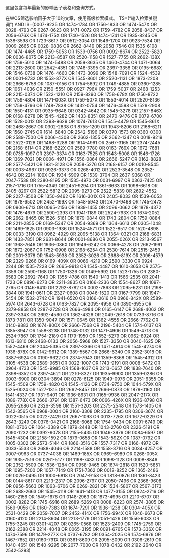 这里包含每年最新的影响因子表格和查询方式。

在WOS筛选影响因子大于10的文章，使用高级检索模式。
  TS=(“输入检索关键词”) AND IS=(0007-9235 OR 1474-1784 OR 1756-1833 OR 1474-547X OR 0028-4793 OR 0267-0623 OR 1471-0072 OR 1759-4782 OR 2058-8437 OR 2056-676X OR 1474-175X OR 1740-1526 OR 1474-1741 OR 1935-8245 OR 1538-3598 OR 1723-8617 OR 0512-3054 OR 1546-170X OR 0923-7534 OR 0009-2665 OR 0028-0836 OR 2662-8449 OR 2058-7546 OR 1535-6108 OR 1474-4465 OR 1759-5053 OR 1539-0756 OR 0092-8674 OR 2522-5820 OR 0036-8075 OR 2213-8587 OR 2520-1158 OR 1527-7755 OR 2662-138X OR 1759-5010 OR 1474-5488 OR 2059-3635 OR 1460-4744 OR 1471-0064 OR 2213-2600 OR 2542-4351 OR 1748-3395 OR 2397-3358 OR 0195-668X OR 1546-0738 OR 1476-4660 OR 1473-3099 OR 1548-7091 OR 1524-4539 OR 0001-8732 OR 1553-877X OR 1545-8601 OR 2520-1131 OR 1873-2208 OR 2666-6758 OR 1087-0156 OR 1754-5692 OR 1749-4885 OR 0360-1285 OR 1061-4036 OR 2150-5551 OR 0927-796X OR 1759-5037 OR 2468-1253 OR 2215-0374 OR 1522-1210 OR 2159-8290 OR 1758-678X OR 1756-8722 OR 1759-4804 OR 1471-003X OR 1759-507X OR 1553-4014 OR 2520-8136 OR 1759-4766 OR 1748-7838 OR 1432-0754 OR 1476-4598 OR 1529-2908 OR 1550-4131 OR 0935-9648 OR 0342-4642 OR 1545-3278 OR 2157-846X OR 0168-8278 OR 1545-4282 OR 1433-8351 OR 2470-9476 OR 0079-6700 OR 1528-0012 OR 2398-9629 OR 1074-7613 OR 1545-4479 OR 1545-861X OR 2468-2667 OR 0302-2838 OR 8755-1209 OR 1943-8206 OR 2168-6211 OR 1560-2745 OR 1614-6840 OR 2542-5196 OR 0370-1573 OR 0360-0300 OR 2589-7500 OR 0066-4308 OR 2662-1355 OR 2662-1347 OR 0018-9219 OR 2522-0128 OR 1468-3288 OR 1614-4961 OR 2567-3165 OR 2374-2445 OR 2168-6114 OR 2168-622X OR 2589-7780 OR 0163-769X OR 1672-7681 OR 0735-1097 OR 2397-3374 OR 0163-7525 OR 1543-5008 OR 1546-1726 OR 1369-7021 OR 0006-4971 OR 1556-0864 OR 2666-5247 OR 0162-8828 OR 2577-5421 OR 1931-3128 OR 2058-5276 OR 2168-6157 OR 0010-8545 OR 0003-4967 OR 0926-3373 OR 0268-4012 OR 2523-3548 OR 2352-4642 OR 2214-109X OR 1934-5909 OR 1539-3704 OR 2637-9368 OR 2047-7538 OR 2380-8195 OR 1535-4970 OR 0031-6997 OR 0363-7425 OR 2157-1716 OR 1755-4349 OR 2451-9294 OR 1361-6633 OR 1098-6618 OR 2405-8297 OR 2522-5812 OR 2095-9273 OR 2522-5839 OR 2692-4552 OR 2227-8508 OR 1350-9462 OR 1616-301X OR 2405-8033 OR 1539-6053 OR 1878-6502 OR 2452-199X OR 1548-5943 OR 2470-9468 OR 1745-2473 OR 0906-6713 OR 0065-2156 OR 1939-1455 OR 2096-0662 OR 1878-4372 OR 1476-4679 OR 2590-2393 OR 1941-1189 OR 2524-793X OR 1674-2052 OR 2662-8465 OR 1526-5161 OR 1879-0844 OR 1743-2804 OR 1759-0884 OR 2211-2855 OR 0169-5347 OR 2054-9369 OR 1364-6613 OR 0305-1048 OR 1469-1825 OR 0903-1936 OR 1524-4571 OR 1522-8517 OR 1520-4898 OR 0033-3190 OR 0962-4929 OR 2095-5138 OR 1364-0321 OR 2168-6831 OR 1433-7851 OR 2631-8644 OR 0001-8686 OR 2055-026X OR 2213-9567 OR 1368-7646 OR 1936-086X OR 1946-6242 OR 0066-4278 OR 2662-1991 OR 1872-2067 OR 1752-0908 OR 2168-6254 OR 2530-7614 OR 2515-2459 OR 2001-3078 OR 1543-5938 OR 2352-3026 OR 2688-819X OR 2096-4579 OR 2329-9266 OR 0169-409X OR 0066-4219 OR 2590-3330 OR 0924-2244 OR 1535-7228 OR 2665-9913 OR 1545-4487 OR 1610-3653 OR 2575-0356 OR 2590-1168 OR 1750-1326 OR 0149-5992 OR 1523-1755 OR 2380-6583 OR 2692-7640 OR 1355-4786 OR 1540-1413 OR 1566-2535 OR 2041-1723 OR 0896-6273 OR 2211-3835 OR 0166-2236 OR 1554-8627 OR 1097-2765 OR 0146-6410 OR 2292-8782 OR 0002-7863 OR 2095-6231 OR 2198-3844 OR 1941-0611 OR 2327-0608 OR 0046-1520 OR 0167-7799 OR 1947-5454 OR 1532-2742 OR 1941-6520 OR 0166-0616 OR 0966-842X OR 2589-5974 OR 2643-6728 OR 0163-7827 OR 2095-4956 OR 0890-6955 OR 2379-8858 OR 2287-2728 OR 2666-4984 OR 0165-6147 OR 2688-4062 OR 2397-334X OR 2692-4560 OR 1362-4326 OR 2049-2618 OR 0733-8716 OR 1873-7811 OR 1350-9047 OR 1571-0645 OR 1362-4555 OR 2666-7762 OR 0140-9883 OR 1674-800X OR 2666-7568 OR 2196-5404 OR 1574-0137 OR 1385-8947 OR 1558-8238 OR 1748-0132 OR 1471-4906 OR 1549-4713 OR 2524-7867 OR 1754-2189 OR 1179-1950 OR 1552-5279 OR 0962-8924 OR 1613-6810 OR 2468-0133 OR 2056-5968 OR 1527-3350 OR 0040-1625 OR 1552-4469 OR 2044-5385 OR 2397-3366 OR 1471-4914 OR 1545-4274 OR 1936-878X OR 0142-9612 OR 1389-5567 OR 2666-6340 OR 2352-3018 OR 0887-6924 OR 0190-9622 OR 2374-7943 OR 1359-8368 OR 1545-4312 OR 0105-4538 OR 2589-9651 OR 0022-1007 OR 1743-9191 OR 0008-5472 OR 0964-4733 OR 1545-9985 OR 1568-1637 OR 2213-6657 OR 1838-7640 OR 2398-6352 OR 2397-4621 OR 2210-8327 OR 1935-990X OR 1359-0286 OR 0003-6900 OR 0304-3894 OR 0278-6125 OR 1949-0976 OR 2051-6355 OR 1545-4509 OR 1759-4820 OR 1545-4126 OR 0734-9750 OR 1044-579X OR 1525-0024 OR 1527-1315 OR 2662-8457 OR 2666-0873 OR 1879-016X OR 1541-4337 OR 1931-9401 OR 1936-8631 OR 0165-9936 OR 2047-217X OR 1089-778X OR 2666-3791 OR 1387-6473 OR 0066-426X OR 1936-8798 OR 2095-2686 OR 2326-3598 OR 1551-3203 OR 2375-2548 OR 1573-1405 OR 1542-3565 OR 0968-0004 OR 2160-3308 OR 2235-1795 OR 0306-3674 OR 0022-0515 OR 0022-2429 OR 2667-1093 OR 0013-726X OR 1672-0229 OR 2643-3249 OR 0376-0421 OR 2168-6068 OR 1754-9434 OR 0091-6749 OR 1081-0706 OR 1064-3389 OR 1879-2448 OR 1043-2760 OR 2326-5191 OR 2090-1232 OR 0392-9078 OR 2155-5435 OR 1046-3976 OR 0084-6597 OR 1545-4304 OR 2158-1592 OR 1879-0658 OR 1543-592X OR 1087-0792 OR 1005-0302 OR 2573-5144 OR 1866-3516 OR 1557-7317 OR 0166-4972 OR 0033-5533 OR 2688-4046 OR 2214-1588 OR 1558-3716 OR 0034-4257 OR 0007-0963 OR 0737-4038 OR 1469-185X OR 0969-6989 OR 0268-005X OR 1935-7516 OR 0261-5177 OR 1198-743X OR 1098-1128 OR 0008-8846 OR 2352-5509 OR 1536-1284 OR 0958-9465 OR 1674-2818 OR 1520-5851 OR 1095-7200 OR 1057-7149 OR 1751-7362 OR 0012-8252 OR 1365-2486 OR 0026-0495 OR 1000-6818 OR 2047-9158 OR 1818-0876 OR 1361-8423 OR 0144-8617 OR 2213-2317 OR 2096-2797 OR 2050-7496 OR 2366-9608 OR 0956-5663 OR 1063-6706 OR 0269-2821 OR 1534-5807 OR 2567-3173 OR 2688-2663 OR 1545-4118 OR 1941-1413 OR 1477-3155 OR 0924-2716 OR 1460-2156 OR 1549-1676 OR 0148-2963 OR 1873-4995 OR 2210-6707 OR 0002-8282 OR 1745-6916 OR 2689-5269 OR 0008-6223 OR 2574-3805 OR 1569-9056 OR 0160-7383 OR 1674-7291 OR 1936-1238 OR 0304-405X OR 2531-0429 OR 2059-7037 OR 2452-414X OR 1756-994X OR 1046-6673 OR 0160-4120 OR 2214-8604 OR 2213-1779 OR 2051-1426 OR 1556-603X OR 1755-3245 OR 0301-4207 OR 0265-0568 OR 1523-2409 OR 1745-2759 OR 2162-2388 OR 2214-4048 OR 0065-3195 OR 0091-6765 OR 1573-336X OR 1474-7596 OR 1479-277X OR 0737-6782 OR 0354-2025 OR 1574-6976 OR 1467-7652 OR 0160-791X OR 0361-8609 OR 2095-8099 OR 0306-2619 OR 1040-4651 OR 1540-9295 OR 2077-7000 OR 1078-0432 OR 2192-2640 OR 2542-5293)
